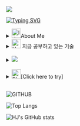 <img src="https://capsule-render.vercel.app/api?type=slice&color=auto&height=200&section=header&animation=fadeIn&text=WelcomeME&fontSize=80&fontAlignY=38&desc=hyunjung's%20GitHub%20Profile&descAlignY=60&descAlign=62" />

[![Typing SVG](https://readme-typing-svg.demolab.com?font=Fira+Code&pause=1000&color=752BE6&random=false&width=435&lines=%EA%B3%B5%EB%B6%80%ED%95%98%EB%8A%94+%EB%B2%A0%EC%A7%B1%EC%9D%B4)](https://git.io/typing-svg)
<details>
  <summary>
    <img src="https://raw.githubusercontent.com/Tarikul-Islam-Anik/Animated-Fluent-Emojis/master/Emojis/Objects/Identification%20Card.png" alt="Identification Card" width="25" height="25" />About Me
    
  </summary>
  <img src="https://raw.githubusercontent.com/Tarikul-Islam-Anik/Animated-Fluent-Emojis/master/Emojis/People/Woman%20Technologist.png" alt="Woman Technologist" width="100" height="100" /><br/>
  안녕하세요 반갑습니다.<br/>
  비전공자 새싹 개발자 입니다.<br/>
  6개월 국비수료 후 VisualBasic6를 사용한 MES회사에서 응용프로그램 개발자로 1년7개월 일했습니다.<br/>
  자바 웹개발자가 되기위한 공부중입니다.<br/>
  새로운 지식을 배우고, 다양한 사람들과 협력하며, 끊임없이 성장하는 개발자가 되고자 합니다.
    
</details>

<details>
  <summary>
    <img src="https://raw.githubusercontent.com/Tarikul-Islam-Anik/Animated-Fluent-Emojis/master/Emojis/Smilies/Hundred%20Points.png" alt="Hundred Points" width="25"          height="25" /> 지금 공부하고 있는 기술

  </summary>
  <div>
      <img src="https://img.shields.io/badge/spring-%236DB33F.svg?style=for-the-badge&logo=springboot&logoColor=white" />
      <img src="https://img.shields.io/badge/java-%23ED8B00.svg?style=for-the-badge&logo=openjdk&logoColor=white" />
    	<img src="https://img.shields.io/badge/html5-%23E34F26.svg?style=for-the-badge&logo=html5&logoColor=white" />
    	<img src="https://img.shields.io/badge/css3-%231572B6.svg?style=for-the-badge&logo=css3&logoColor=white" />
      <img src="https://img.shields.io/badge/javascript-%23323330.svg?style=for-the-badge&logo=javascript&logoColor=%23F7DF1E" />
    </div>
</details>

<br/>

<details>
  <summary>
    <a href="https://easyhomputer.tistory.com">
        <img src="https://img.shields.io/badge/Tistory-000000?style=for-the-badge&logo=Tistory&logoColor=white"> 
    </a>
    
  </summary>
  
[![Tistory's Card](https://github-readme-tistory-card.vercel.app/api?name=everythingoes&theme=kakao)](https://everythingoes.tistory.com)

</details>

<br/>

<details>
  <summary>
    <img src="https://raw.githubusercontent.com/Tarikul-Islam-Anik/Animated-Fluent-Emojis/master/Emojis/Smilies/Black%20Heart.png" alt="Black Heart" width="25"       
     height="25" />[Click here to try]

  </summary>
[프로젝트시연영상](https://www.youtube.com/@hyuuunj6454)
</details>

<br/>

![GITHUB](https://hits.seeyoufarm.com/api/count/incr/badge.svg?url=https%3A%2F%2Fgithub.com%2Fkimhyunjung0925&count_bg=%23F29494&title_bg=%232F2E2E&icon=github.svg&icon_color=%23FFFFFF&title=GITHUB&edge_flat=false)

![Top Langs](https://github-readme-stats.vercel.app/api/top-langs/?username=kimhyunjung0925&layout=compact)

![HJ's GitHub stats](https://github-readme-stats.vercel.app/api?username=kimhyunjung0925&include_all_commits=true&theme=nord&hide_border=true&count_private=true)






